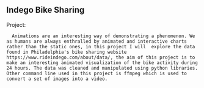 ## Indego Bike Sharing

Project:

      Animations are an interesting way of demonstrating a phenomenon. We as humans are always enthralled by animated and interactive charts rather than the static ones, in this project I will  explore the data found in Philadelphia's bike sharing website https://www.rideindego.com/about/data/, the aim of this project is to make an interesting animated visualization of the bike activity during 24 hours. The data was cleaned and manipulated using python libraries. Other command line used in this project is ffmpeg which is used to convert a set of images into a video. 



